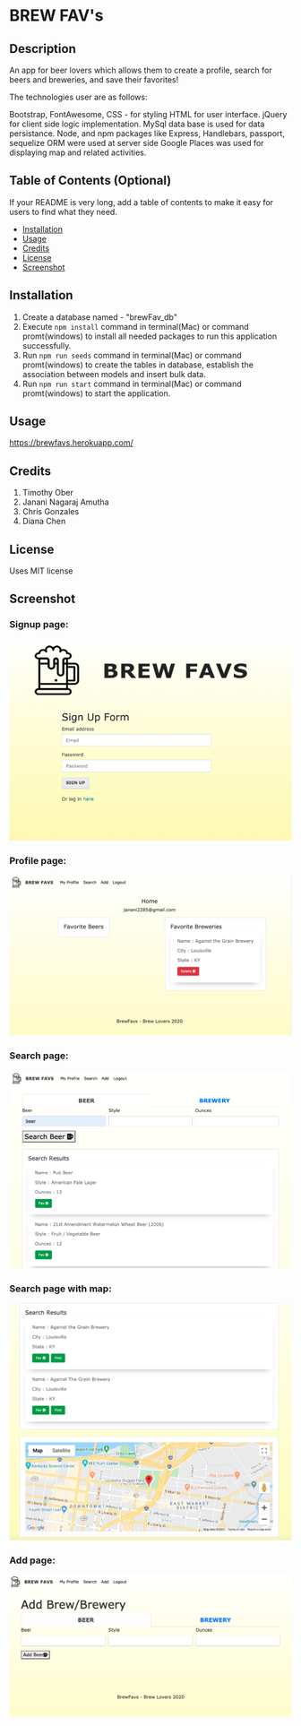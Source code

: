 # BREW FAV's

## Description 

An app for beer lovers which allows them to  create a profile, search for beers and breweries, and save their favorites!

The technologies user are as follows:

Bootstrap, FontAwesome, CSS - for styling
HTML for user interface.
jQuery for client side logic implementation.
MySql data base is used for data persistance.
Node, and npm packages like Express, Handlebars, passport, sequelize ORM were used at server side
Google Places was used for displaying map and related activities.


## Table of Contents (Optional)

If your README is very long, add a table of contents to make it easy for users to find what they need.

* [Installation](#installation)
* [Usage](#usage)
* [Credits](#credits)
* [License](#license)
* [Screenshot](#screenshot)


## Installation

1. Create a database named - "brewFav_db"
2. Execute ``` npm install ``` command in terminal(Mac) or command promt(windows) to install all needed packages to run this application successfully.
3. Run ``` npm run seeds ``` command in terminal(Mac) or command promt(windows) to create the tables in database, establish the association between models and insert bulk data.
4. Run ``` npm run start ``` command in terminal(Mac) or command promt(windows) to start the application.


## Usage 

https://brewfavs.herokuapp.com/


## Credits

1. Timothy Ober 
2. Janani Nagaraj Amutha
3. Chris Gonzales
4. Diana Chen



## License

Uses MIT license


## Screenshot

### Signup page:
<img src="public/images/signup.png"><br>

### Profile page:
<img src="public/images/profile.png"><br>

### Search page:
<img src="public/images/search.png"><br>

### Search page with map:
<img src="public/images/search_map.png"><br>

### Add page:
<img src="public/images/add.png"><br>

